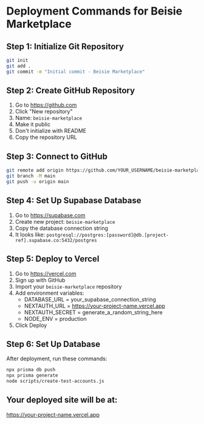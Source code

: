 # Deployment Commands for Beisie Marketplace

## Step 1: Initialize Git Repository
```bash
git init
git add .
git commit -m "Initial commit - Beisie Marketplace"
```

## Step 2: Create GitHub Repository
1. Go to https://github.com
2. Click "New repository"
3. Name: `beisie-marketplace`
4. Make it public
5. Don't initialize with README
6. Copy the repository URL

## Step 3: Connect to GitHub
```bash
git remote add origin https://github.com/YOUR_USERNAME/beisie-marketplace.git
git branch -M main
git push -u origin main
```

## Step 4: Set Up Supabase Database
1. Go to https://supabase.com
2. Create new project: `beisie-marketplace`
3. Copy the database connection string
4. It looks like: `postgresql://postgres:[password]@db.[project-ref].supabase.co:5432/postgres`

## Step 5: Deploy to Vercel
1. Go to https://vercel.com
2. Sign up with GitHub
3. Import your `beisie-marketplace` repository
4. Add environment variables:
   - DATABASE_URL = your_supabase_connection_string
   - NEXTAUTH_URL = https://your-project-name.vercel.app
   - NEXTAUTH_SECRET = generate_a_random_string_here
   - NODE_ENV = production
5. Click Deploy

## Step 6: Set Up Database
After deployment, run these commands:
```bash
npx prisma db push
npx prisma generate
node scripts/create-test-accounts.js
```

## Your deployed site will be at:
https://your-project-name.vercel.app


